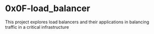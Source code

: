 # 0x0F-load_balancer  
This project explores load balancers and their applications in balancing traffic in a critical infrastructure
